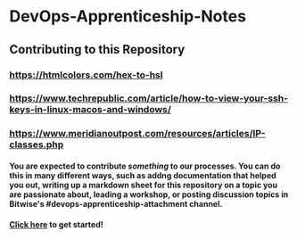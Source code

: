 # DevOps-Apprenticeship-Notes


## Contributing to this Repository

### https://htmlcolors.com/hex-to-hsl

### https://www.techrepublic.com/article/how-to-view-your-ssh-keys-in-linux-macos-and-windows/

### https://www.meridianoutpost.com/resources/articles/IP-classes.php

#### You are expected to contribute _something_ to our processes. You can do this in many different ways, such as addng documentation that helped you out, writing up a markdown sheet for this repository on a topic you are passionate about, leading a workshop, or posting discussion topics in Bitwise's #devops-apprenticeship-attachment channel.

#### [Click here](https://docs.github.com/en/get-started/quickstart/contributing-to-projects) to get started!
